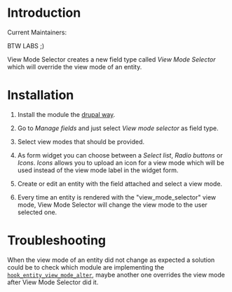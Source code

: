 # Introduction

Current Maintainers:

BTW LABS ;)

View Mode Selector creates a new field type called *View Mode Selector* which
will override the view mode of an entity.

# Installation

1. Install the module the [drupal way](http://drupal.org/documentation/install/modules-themes/modules-8).

2. Go to *Manage fields* and just select *View mode selector* as field type.

3. Select view modes that should be provided.

4. As form widget you can choose between a *Select list*, *Radio buttons*
   or *Icons*. *Icons* allows you to upload an icon for a view mode which will
   be used instead of the view mode label in the widget form.

5. Create or edit an entity with the field attached and select a view mode.

6. Every time an entity is rendered with the "view_mode_selector" view mode,
   View Mode Selector will change the view mode to the user selected one.

# Troubleshooting

When the view mode of an entity did not change as expected a solution could be
to check which module are implementing the [`hook_entity_view_mode_alter`](https://api.drupal.org/api/drupal/core!modules!system!entity.api.php/function/hook_entity_view_mode_alter/8), maybe another one overrides the view mode after View Mode Selector did it.
